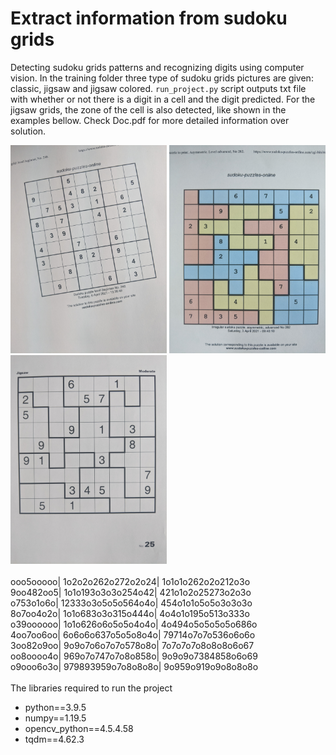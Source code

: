 # Extract information from sudoku grids

Detecting sudoku grids patterns and recognizing digits using computer vision. In the training folder three type of sudoku grids pictures are given: classic, jigsaw and jigsaw colored. <code>run_project.py</code> script outputs txt file with whether or not there is a digit in a cell and the digit predicted. For the jigsaw grids, the zone of the cell is also detected, like shown in the examples bellow. Check Doc.pdf for more detailed information over solution.

<div min-width=820>
  <img src='training/clasic/06.jpg' width=250 float='left'>
  <img src='training/jigsaw/01.jpg' width=250 float='left'>
  <img src='training/jigsaw/03.jpg' width=250 float='left'>
</div>
<br>ooo5ooooo|         1o2o2o262o272o2o24|        1o1o1o262o2o212o3o<br>
    9oo482oo5|         1o1o193o3o3o254o42|        421o1o2o25273o2o3o<br>
    o753o1o6o|         12333o3o5o5o564o4o|        454o1o1o5o5o3o3o3o<br>
    8o7oo4o2o|         1o1o683o3o315o444o|        4o4o1o195o513o333o<br>
    o39oooooo|         1o1o626o6o5o5o4o4o|        4o494o5o5o5o5o686o<br>
    4oo7oo6oo|         6o6o6o637o5o5o8o4o|        79714o7o7o536o6o6o<br>
    3oo82o9oo|         9o9o7o6o7o7o578o8o|        7o7o7o7o8o8o8o6o67<br>
    oo8oooo4o|         969o7o747o7o8o858o|        9o9o9o7384858o6o69<br>
    o9ooo6o3o|         979893959o7o8o8o8o|        9o959o919o9o8o8o8o<br>
    
<br>
The libraries required to run the project
<ul>
  <li>python==3.9.5</li>
  <li>numpy==1.19.5</li>
  <li>opencv_python==4.5.4.58</li>
  <li>tqdm==4.62.3</li>
</ul>
